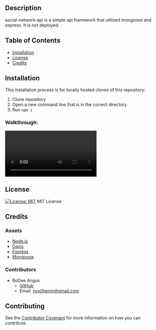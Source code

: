## Description 

social-network-api is a simple api framework that utilized mongoose and express. It is not deployed.

## Table of Contents 

* [Installation](#installation)
* [License](#license)
* [Credits](#credits)

## Installation
This installation process is for locally hosted clones of this repository:
1. Clone repository 
2. Open a new command line that is in the correct directory 
3. Run `npm i `

### Walkthrough:
![Video](https://github.com/NYX1122/social-network-api/blob/main/social-network-api-walkthrough.mp4)

## License
[![License: MIT](https://img.shields.io/badge/License-MIT-yellow.svg)](https://opensource.org/licenses/MIT)
MIT License

## Credits
### Assets
* [Node.js](https://nodejs.org/en/)
* [Dayjs](https://day.js.org/)
* [Express](https://expressjs.com/)
* [Mongoose](https://mongoosejs.com/)

### Contributors
* BoDee Angus
     * [GitHub](https://github.com/NYX1122)
     * Email:  nyx0hemir@gmail.com

## Contributing
See the [Contributor Covenant](https://www.contributor-covenant.org/) for more information on how you can contribute.

